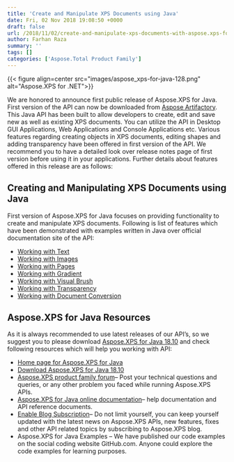 ```yaml
---
title: 'Create and Manipulate XPS Documents using Java'
date: Fri, 02 Nov 2018 19:08:50 +0000
draft: false
url: /2018/11/02/create-and-manipulate-xps-documents-with-aspose.xps-for-java/
author: Farhan Raza
summary: ''
tags: []
categories: ['Aspose.Total Product Family']
---
```




{{< figure align=center src="images/aspose_xps-for-java-128.png" alt="Aspose.XPS for .NET">}}


We are honored to announce first public release of Aspose.XPS for Java. First version of the API can now be downloaded from [Aspose Artifactory][1]. This Java API has been built to allow developers to create, edit and save new as well as existing XPS documents. You can utilize the API in Desktop GUI Applications, Web Applications and Console Applications etc. Various features regarding creating objects in XPS documents, editing shapes and adding transparency have been offered in first version of the API. We recommend you to have a detailed look over release notes page of first version before using it in your applications. Further details about features offered in this release are as follows:

## Creating and Manipulating XPS Documents using Java

First version of Aspose.XPS for Java focuses on providing functionality to create and manipulate XPS documents. Following is list of features which have been demonstrated with examples written in Java over official documentation site of the API:

*   [Working with Text][2]
*   [Working with Images][3]
*   [Working with Pages][4]
*   [Working with Gradient][5]
*   [Working with Visual Brush][6]
*   [Working with Transparency][7]
*   [Working with Document Conversion][8]

## Aspose.XPS for Java Resources

As it is always recommended to use latest releases of our API’s, so we suggest you to please download [Aspose.XPS for Java 18.10][9] and check following resources which will help you working with API:

*   [Home page for Aspose.XPS for Java][10]
*   [Download Aspose.XPS for Java 18.10][11]
*   [Aspose.XPS product family forum][12]– Post your technical questions and queries, or any other problem you faced while running Aspose.XPS APIs.
*   [Aspose.XPS for Java online documentation][13]– help documentation and API reference documents.
*   [Enable Blog Subscription][14]– Do not limit yourself, you can keep yourself updated with the latest news on Aspose.XPS APIs, new features, fixes and other API related topics by subscribing to Aspose.XPS blog.
*   Aspose.XPS for Java Examples – We have published our code examples on the social coding website GitHub.com. Anyone could explore the code examples for learning purposes.




[1]: https://artifact.aspose.com/webapp/#/artifacts/browse/tree/General/repo/com/aspose/aspose-xps/18.10
[2]: https://docs.aspose.com/page/java/working-with-text/
[3]: https://docs.aspose.com/page/java/working-with-images/
[4]: https://docs.aspose.com/page/java/working-with-pages/
[5]: https://docs.aspose.com/page/java/working-with-gradient/
[6]: https://docs.aspose.com/page/java/working-with-visual-brush/
[7]: https://docs.aspose.com/page/java/working-with-transparency/
[8]: https://docs.aspose.com/page/java/developer-guide/
[9]: https://artifact.aspose.com/webapp/#/artifacts/browse/tree/General/repo/com/aspose/aspose-xps/18.10
[10]: https://products.aspose.com/xps/java
[11]: https://artifact.aspose.com/webapp/#/artifacts/browse/tree/General/repo/com/aspose/aspose-xps/18.10
[12]: https://forums.aspose.com/c/xps
[13]: https://docs.aspose.com/page/java/
[14]: https://blog.aspose.com/category/aspose-products/aspose-xps-product-family/




